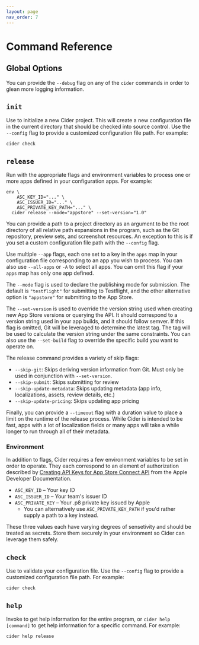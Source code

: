 ```yaml
---
layout: page
nav_order: 7
---
```


# Command Reference

## Global Options

You can provide the `--debug` flag on any of the `cider` commands in order to glean more logging information.

## `init`

Use to initialize a new Cider project. This will create a new configuration file in the current directory that should be checked into source control. Use the `--config` flag to provide a customized configuration file path. For example:

```shell
cider check
```

## `release`

Run with the appropriate flags and environment variables to process one or more apps defined in your configuration apps. For example:

```shell
env \
    ASC_KEY_ID="..." \
    ASC_ISSUER_ID="..." \
    ASC_PRIVATE_KEY_PATH="..." \
  cider release --mode="appstore" --set-version="1.0"
```

You can provide a path to a project directory as an argument to be the root directory of all relative path expansions in the program, such as the Git repository, preview sets, and screenshot resources. An exception to this is if you set a custom configuration file path with the `--config` flag.

Use multiple `--app` flags, each one set to a key in the `apps` map in your configuration file corresponding to an app you wish to process. You can also use `--all-apps` or `-A` to select all apps. You can omit this flag if your `apps` map has only one app defined.

The `--mode` flag is used to declare the publishing mode for submission. The default is `"testflight"` for submitting to Testflight, and the other alternative option is `"appstore"` for submitting to the App Store.

The `--set-version` is used to override the version string used when creating new App Store versions or querying the API. It should correspond to a version string used in your app builds, and it should follow semver. If this flag is omitted, Git will be leveraged to determine the latest tag. The tag will be used to calculate the version string under the same constraints. You can also use the `--set-build` flag to override the specific build you want to operate on.

The release command provides a variety of skip flags:

- `--skip-git`: Skips deriving version information from Git. Must only be used in conjunction with `--set-version`.
- `--skip-submit`: Skips submitting for review
- `--skip-update-metadata`: Skips updating metadata (app info, localizations, assets, review details, etc.)
- `--skip-update-pricing`: Skips updating app pricing

Finally, you can provide a `--timeout` flag with a duration value to place a limit on the runtime of the release process. While Cider is intended to be fast, apps with a lot of localization fields or many apps will take a while longer to run through all of their metadata.

### Environment

In addition to flags, Cider requires a few environment variables to be set in order to operate. They each correspond to an element of authorization described by [Creating API Keys for App Store Connect API](https://developer.apple.com/documentation/appstoreconnectapi/creating_api_keys_for_app_store_connect_api) from the Apple Developer Documentation.

- `ASC_KEY_ID` – Your key ID
- `ASC_ISSUER_ID` – Your team's issuer ID
- `ASC_PRIVATE_KEY` – Your .p8 private key issued by Apple
  - You can alternatively use `ASC_PRIVATE_KEY_PATH` if you'd rather supply a path to a key instead.

These three values each have varying degrees of sensetivity and should be treated as secrets. Store them securely in your environment so Cider can leverage them safely.

## `check`

Use to validate your configuration file. Use the `--config` flag to provide a customized configuration file path. For example:

```shell
cider check
```

## `help`

Invoke to get help information for the entire program, or `cider help [command]` to get help information for a specific command. For example:

```shell
cider help release
```
